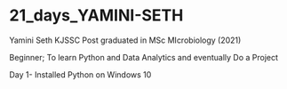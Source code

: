 # 21_days_YAMINI-SETH
Yamini Seth
KJSSC
Post graduated in MSc MIcrobiology (2021)

Beginner; To learn Python and Data Analytics and eventually Do a Project

Day 1- Installed Python on Windows 10
